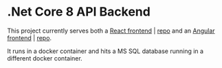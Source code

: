 ﻿# .Net Core 8 API Backend

This project currently serves both a [React frontend](http://brettdrake.org) | [repo](https://github.com/recordstuff/bretts-app)
and an [Angular frontend](http://brettdrake.org) | [repo](https://github.com/recordstuff/bretts-angular).

It runs in a docker container and hits a MS SQL database running in a different docker container.